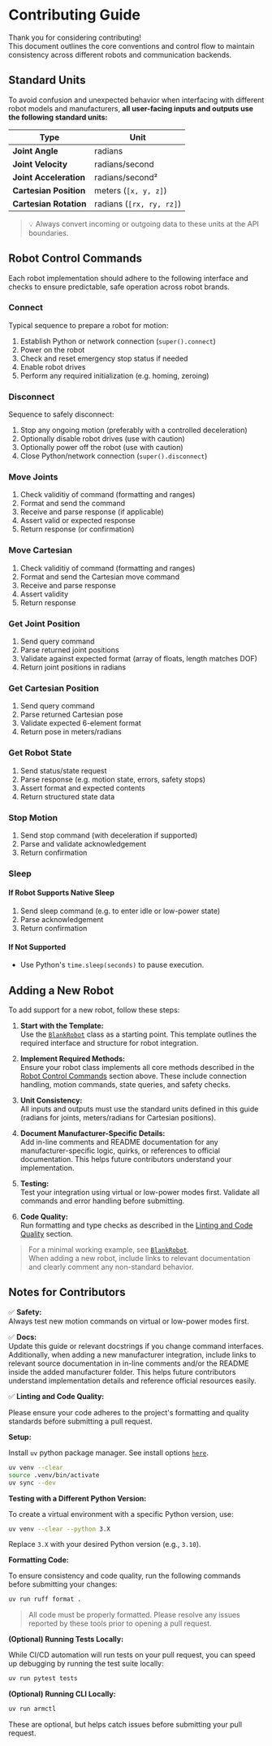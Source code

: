 # Contributing Guide

Thank you for considering contributing!  
This document outlines the core conventions and control flow to maintain consistency across different robots and communication backends.

## Standard Units

To avoid confusion and unexpected behavior when interfacing with different robot models and manufacturers, **all user-facing inputs and outputs use the following standard units:**

| Type                   | Unit                     |
| ---------------------- | ------------------------ |
| **Joint Angle**        | radians                  |
| **Joint Velocity**     | radians/second           |
| **Joint Acceleration** | radians/second²          |
| **Cartesian Position** | meters (`[x, y, z]`)     |
| **Cartesian Rotation** | radians (`[rx, ry, rz]`) |

> 💡 Always convert incoming or outgoing data to these units at the API boundaries.

## Robot Control Commands

Each robot implementation should adhere to the following interface and checks to ensure predictable, safe operation across robot brands.

### Connect

Typical sequence to prepare a robot for motion:

1. Establish Python or network connection (`super().connect`)
2. Power on the robot
3. Check and reset emergency stop status if needed
4. Enable robot drives
5. Perform any required initialization (e.g. homing, zeroing)

### Disconnect

Sequence to safely disconnect:

1. Stop any ongoing motion (preferably with a controlled deceleration)
2. Optionally disable robot drives (use with caution)
3. Optionally power off the robot (use with caution)
4. Close Python/network connection (`super().disconnect`)

### Move Joints

1. Check validitiy of command (formatting and ranges)
2. Format and send the command
3. Receive and parse response (if applicable)
4. Assert valid or expected response
5. Return response (or confirmation)

### Move Cartesian

1. Check validitiy of command (formatting and ranges)
2. Format and send the Cartesian move command
3. Receive and parse response
4. Assert validity
5. Return response

### Get Joint Position

1. Send query command
2. Parse returned joint positions
3. Validate against expected format (array of floats, length matches DOF)
4. Return joint positions in radians

### Get Cartesian Position

1. Send query command
2. Parse returned Cartesian pose
3. Validate expected 6-element format
4. Return pose in meters/radians

### Get Robot State

1. Send status/state request
2. Parse response (e.g. motion state, errors, safety stops)
3. Assert format and expected contents
4. Return structured state data

### Stop Motion

1. Send stop command (with deceleration if supported)
2. Parse and validate acknowledgement
3. Return confirmation

### Sleep

#### If Robot Supports Native Sleep

1. Send sleep command (e.g. to enter idle or low-power state)
2. Parse acknowledgement
3. Return confirmation

#### If Not Supported

* Use Python's `time.sleep(seconds)` to pause execution.

## Adding a New Robot

To add support for a new robot, follow these steps:

1. **Start with the Template:**  
    Use the [`BlankRobot`](armctl/_blank/robot.py) class as a starting point. This template outlines the required interface and structure for robot integration.

2. **Implement Required Methods:**  
    Ensure your robot class implements all core methods described in the [Robot Control Commands](#robot-control-commands) section above. These include connection handling, motion commands, state queries, and safety checks.

3. **Unit Consistency:**  
    All inputs and outputs must use the standard units defined in this guide (radians for joints, meters/radians for Cartesian positions).

4. **Document Manufacturer-Specific Details:**  
    Add in-line comments and README documentation for any manufacturer-specific logic, quirks, or references to official documentation. This helps future contributors understand your implementation.

5. **Testing:**  
    Test your integration using virtual or low-power modes first. Validate all commands and error handling before submitting.

6. **Code Quality:**  
    Run formatting and type checks as described in the [Linting and Code Quality](#notes-for-contributors) section.

> For a minimal working example, see [`BlankRobot`](armctl/_blank/robot.py).  
> When adding a new robot, include links to relevant documentation and clearly comment any non-standard behavior.

## Notes for Contributors

✅ **Safety:**  
Always test new motion commands on virtual or low-power modes first.

✅ **Docs:**  
Update this guide or relevant docstrings if you change command interfaces. Additionally, when adding a new manufacturer integration, include links to relevant source documentation in in-line comments and/or the README inside the added manufacturer folder. This helps future contributors understand implementation details and reference official resources easily.

✅ **Linting and Code Quality:**

Please ensure your code adheres to the project's formatting and quality standards before submitting a pull request.

**Setup:**

Install `uv` python package manager. See install options [`here`](https://docs.astral.sh/uv/getting-started/installation/#standalone-installer).

```bash
uv venv --clear
source .venv/bin/activate
uv sync --dev
```

**Testing with a Different Python Version:**

To create a virtual environment with a specific Python version, use:

```bash
uv venv --clear --python 3.X
```

Replace `3.X` with your desired Python version (e.g., `3.10`).

**Formatting Code:**

To ensure consistency and code quality, run the following commands before submitting your changes:

```bash
uv run ruff format .
```

> All code must be properly formatted. Please resolve any issues reported by these tools prior to opening a pull request.

**(Optional) Running Tests Locally:**

While CI/CD automation will run tests on your pull request, you can speed up debugging by running the test suite locally:

```bash
uv run pytest tests
```

**(Optional) Running CLI Locally:**

```bash
uv run armctl
```

These are optional, but helps catch issues before submitting your pull request.
